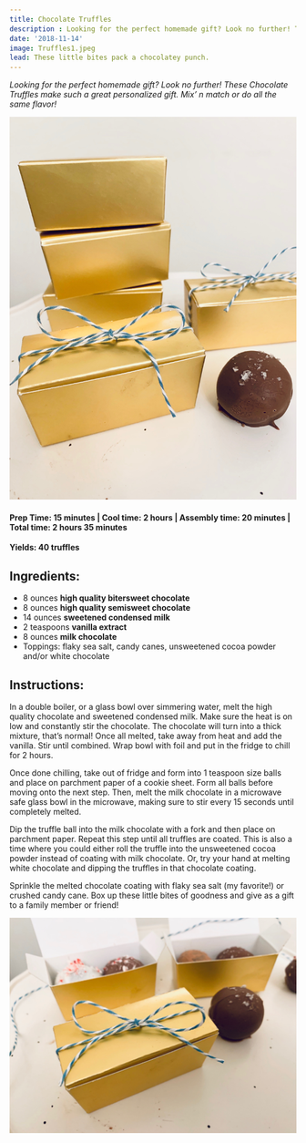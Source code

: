 ```yaml
---
title: Chocolate Truffles
description : Looking for the perfect homemade gift? Look no further! These Chocolate Truffles make such a great personalized gift. Mix’ n match or do all the same flavor! 
date: '2018-11-14'
image: Truffles1.jpeg
lead: These little bites pack a chocolatey punch. 
---
```

<i>Looking for the perfect homemade gift? Look no further! These Chocolate Truffles make such a great personalized gift. Mix’ n match or do all the same flavor! </i>

![](Truffles2.jpeg) 


#### Prep Time: 15 minutes | Cool time: 2 hours | Assembly time: 20 minutes | Total time: 2 hours 35 minutes

**Yields: 40 truffles** 

## Ingredients:

- 8 ounces **high quality bitersweet chocolate**
- 8 ounces **high quality semisweet chocolate**
- 14 ounces **sweetened condensed milk**
- 2 teaspoons **vanilla extract**
- 8 ounces **milk chocolate** 
- Toppings: flaky sea salt, candy canes, unsweetened cocoa powder and/or white chocolate

## Instructions:

In a double boiler, or a glass bowl over simmering water, melt the high quality chocolate and sweetened condensed milk. Make sure the heat is on low and constantly stir the chocolate. The chocolate will turn into a thick mixture, that’s normal! Once all melted, take away from heat and add the vanilla. Stir until combined. Wrap bowl with foil and put in the fridge to chill for 2 hours. 

Once done chilling, take out of fridge and form into 1 teaspoon size balls and place on parchment paper of a cookie sheet. Form all balls before moving onto the next step. Then, melt the milk chocolate in a microwave safe glass bowl in the microwave, making sure to stir every 15 seconds until completely melted. 

Dip the truffle ball into the milk chocolate with a fork and then place on parchment paper. Repeat this step until all truffles are coated. This is also a time where you could either roll the truffle into the unsweetened cocoa powder instead of coating with milk chocolate. Or, try your hand at melting white chocolate and dipping the truffles in that chocolate coating.

Sprinkle the melted chocolate coating with flaky sea salt (my favorite!) or crushed candy cane. 
Box up these little bites of goodness and give as a gift to a family member or friend!  

![](Truffles3.jpeg)

